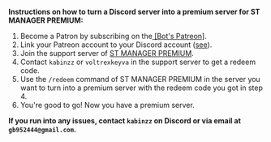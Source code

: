 
  
**Instructions on how to turn a Discord server into a premium server for ST MANAGER PREMIUM:**

1.  Become a Patron by subscribing on the[ \[Bot's Patreon\]](https://www.patreon.com/KabinKashyap?fan_landing=true).
2.  Link your Patreon account to your Discord account ([see](https://support.patreon.com/hc/en-us/articles/212052266-Getting-Discord-access)).
3.  Join the support server of [ST MANAGER PREMIUM](https://discord.gg/f8U2FjFS4B).
4.  Contact `kabinzz` or `voltrexkeyva` in the support server to get a redeem code.
5.  Use the `/redeem` command of ST MANAGER PREMIUM in the server you want to turn into a premium server with the redeem code you got in step 4.
6.  You're good to go! Now you have a premium server.

**If you run into any issues, contact `kabinzz` on Discord or via email at `gb952444@gmail.com`.**
